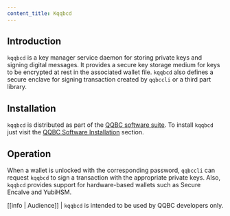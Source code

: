 ```yaml
---
content_title: Kqqbcd
---
```


## Introduction

`kqqbcd` is a key manager service daemon for storing private keys and signing digital messages. It provides a secure key storage medium for keys to be encrypted at rest in the associated wallet file. `kqqbcd` also defines a secure enclave for signing transaction created by `qqbccli` or a third part library.

## Installation

`kqqbcd` is distributed as part of the [QQBC software suite](https://github.com/qqbc/qqbc/blob/master/README.md). To install `kqqbcd` just visit the [QQBC Software Installation](../00_install/index.md) section.

## Operation

When a wallet is unlocked with the corresponding password, `qqbccli` can request `kqqbcd` to sign a transaction with the appropriate private keys. Also, `kqqbcd` provides support for hardware-based wallets such as Secure Encalve and YubiHSM.

[[info | Audience]]
| `kqqbcd` is intended to be used by QQBC developers only.
